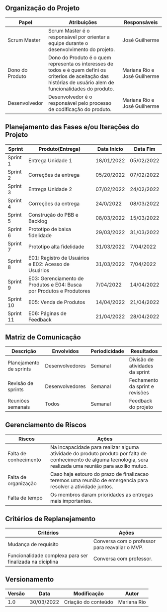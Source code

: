 
## Organização do Projeto

Papel  |Atribuições|Responsáveis
-------|-----------|------------
Scrum Master| Scrum Master é o responsável por orientar a equipe durante o desenvolvimento do projeto.| José Guilherme
Dono do Produto| Dono do Produto é o quem representa os interesses de todos e é quem defini os criterios de aceitação das histórias de usuário alem de funcionalidades do produto. | Mariana Rio e José Guilherme
Desenvolvedor| Desenvolvedor é o responsável pelo processo de codificação do produto.| Mariana Rio e José Guilherme

## Planejamento das Fases e/ou Iterações do Projeto

Sprint |Produto(Entrega)|Data Início|Data Fim
-------|----------------|-----------|--------
Sprint 1| Entrega Unidade 1 | 18/01/2022| 05/02/2022
Sprint 2| Correções da entrega |  05/20/2022| 07/02/2022
Sprint 3| Entrega Unidade 2 |  07/02/2022| 24/02/2022
Sprint 4| Correções da entrega |  24/0/2022| 08/03/2022
Sprint 5| Construção do PBB e Backlog|  08/03/2022| 15/03/2022
Sprint 6| Prototipo de baixa fidelidade| 29/03/2022|31/03/2022
Sprint 7| Prototipo alta fidelidade|31/03/2022|7/04/2022
Sprint 8| E01: Registro de Usuários e E02: Acesso de Usuários|31/03/2022|7/04/2022
Sprint 9|E03: Gerenciamento de Produtos e E04: Busca por Produtos e Produtores|7/04/2022|14/04/2022
Sprint 10|E05: Venda de Produtos|14/04/2022|21/04/2022
Sprint 11|E06: Páginas de Feedback|21/04/2022|28/04/2022

## Matriz de Comunicação
Descrição|Envolvidos|Periodicidade|Resultados
---------|----------|-------------|----------
Planejamento de sprints| Desenvolvedores| Semanal| Divisão de atividades da sprint
Revisão de sprints|Desenvolvedores| Semanal| Fechamento da sprint e revisões
Reuniões semanais| Todos| Semanal| Feedback do projeto

## Gerenciamento de Riscos
Riscos|Ações
------|-----
Falta de conhecimento| Na incapacidade para realizar alguma atividade do produto produto por falta de conhecimento de alguma tecnologia, sera realizada uma reunião para auxilio mutuo.
Falta de organização| Caso haja estouro do prazo de finalizacao teremos uma reunião de emergencia para resolver a atividade juntos.
Falta de tempo| Os membros daram prioridades as entregas mais importantes.

## Critérios de Replanejamento
Critérios|Ações
---------|-----
Mudança de requisito| Conversa com o professor para reavaliar o MVP.
Funcionalidade complexa para ser finalizada na diciplina | Conversa com professor.

## Versionamento

Versão|Data      |Modificação        |Autor
-------|----------|-------------------|--------
1.0    |30/03/2022|Criação do conteúdo| Mariana Rio
